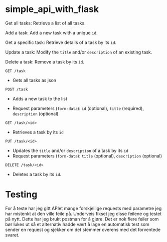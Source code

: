 # simple_api_with_flask

Get all tasks: Retrieve a list of all tasks.

Add a task: Add a new task with a unique ```id```.

Get a specific task: Retrieve details of a task by its ```id```.

Update a task: Modify the ```title``` and/or ```description``` of an existing task.

Delete a task: Remove a task by its ```id```.

```GET /task```

- Gets all tasks as json

  
```POST /task```

- Adds a new task to the list

- Request parameters (```form-data```): ```id``` (optional), ```title``` (required), ```description``` (optional)

```GET /task/<id>```

- Retrieves a task by its ```id```

```PUT /task/<id>```

- Updates the ```title``` and/or ```description``` of a task by its ```id```
- Request parameters (```form-data```): ```title``` (optional), ```description``` (optional)

```DELETE /task/<id>```

- Deletes a task by its ```id```.

# Testing

For å teste har jeg gitt APIet mange forskjellige requests med parametre jeg har mistenkt at den ville feile på. Underveis fikset jeg disse feilene og testet på nytt. Dette har jeg brukt postman for å gjøre. Det er nok flere feiler som bør lukes ut så et alternativ hadde vært å lage en automatisk test som sender en request og sjekker om det stemmer overens med det forventede svaret.
